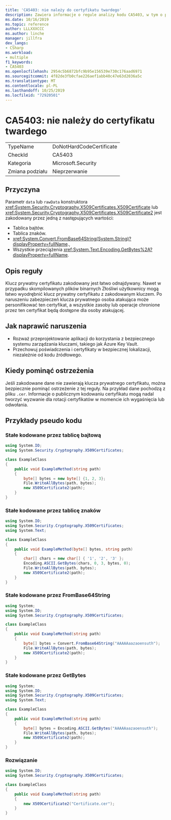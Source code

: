 ```yaml
---
title: 'CA5403: nie należy do certyfikatu twardego'
description: Zawiera informacje o regule analizy kodu CA5403, w tym o przyczynach, sposobach rozwiązywania naruszeń oraz o tym, kiedy należy je pominąć.
ms.date: 10/16/2019
ms.topic: reference
author: LLLXXXCCC
ms.author: linche
manager: jillfra
dev_langs:
- CSharp
ms.workload:
- multiple
f1_keywords:
- CA5403
ms.openlocfilehash: 2954c5b6872bfc9b95e156539e730c176aad6971
ms.sourcegitcommit: 4f82de3fb0cfae226aef1abb40c47e63d2036a5c
ms.translationtype: MT
ms.contentlocale: pl-PL
ms.lasthandoff: 10/25/2019
ms.locfileid: "72920501"
---
```

# <a name="ca5403-do-not-hard-code-certificate"></a>CA5403: nie należy do certyfikatu twardego

|||
|-|-|
|TypeName|DoNotHardCodeCertificate|
|CheckId|CA5403|
|Kategoria|Microsoft.Security|
|Zmiana podziału|Nieprzerwanie|

## <a name="cause"></a>Przyczyna

Parametr `data` lub `rawData` konstruktora <xref:System.Security.Cryptography.X509Certificates.X509Certificate> lub <xref:System.Security.Cryptography.X509Certificates.X509Certificate2> jest zakodowany przez jedną z następujących wartości:

- Tablica bajtów.
- Tablica znaków.
- <xref:System.Convert.FromBase64String(System.String)?displayProperty=fullName>.,
- Wszystkie przeciążenia <xref:System.Text.Encoding.GetBytes%2A?displayProperty=fullName>.

## <a name="rule-description"></a>Opis reguły

Klucz prywatny certyfikatu zakodowany jest łatwo odnajdywany. Nawet w przypadku skompilowanych plików binarnych Złośliwi użytkownicy mogą łatwo wyodrębnić klucz prywatny certyfikatu z zakodowanym kluczem. Po naruszeniu zabezpieczeń klucza prywatnego osoba atakująca może personifikować ten certyfikat, a wszystkie zasoby lub operacje chronione przez ten certyfikat będą dostępne dla osoby atakującej.

## <a name="how-to-fix-violations"></a>Jak naprawić naruszenia

- Rozważ przeprojektowanie aplikacji do korzystania z bezpiecznego systemu zarządzania kluczami, takiego jak Azure Key Vault.
- Przechowuj poświadczenia i certyfikaty w bezpiecznej lokalizacji, niezależnie od kodu źródłowego.

## <a name="when-to-suppress-warnings"></a>Kiedy pominąć ostrzeżenia

Jeśli zakodowane dane nie zawierają klucza prywatnego certyfikatu, można bezpiecznie pominąć ostrzeżenie z tej reguły. Na przykład dane pochodzą z pliku `.cer`. Informacje o publicznym kodowaniu certyfikatu mogą nadal tworzyć wyzwanie dla rotacji certyfikatów w momencie ich wygaśnięcia lub odwołania.

## <a name="pseudo-code-examples"></a>Przykłady pseudo kodu

### <a name="hard-coded-by-byte-array"></a>Stałe kodowane przez tablicę bajtową

```csharp
using System.IO;
using System.Security.Cryptography.X509Certificates;

class ExampleClass
{
    public void ExampleMethod(string path)
    {
        byte[] bytes = new byte[] {1, 2, 3};
        File.WriteAllBytes(path, bytes);
        new X509Certificate2(path);
    }
}
```

### <a name="hard-coded-by-char-array"></a>Stałe kodowane przez tablicę znaków

```csharp
using System.IO;
using System.Security.Cryptography.X509Certificates;
using System.Text;

class ExampleClass
{
    public void ExampleMethod(byte[] bytes, string path)
    {
        char[] chars = new char[] { '1', '2', '3' };
        Encoding.ASCII.GetBytes(chars, 0, 3, bytes, 0);
        File.WriteAllBytes(path, bytes);
        new X509Certificate2(path);
    }
}
```

### <a name="hard-coded-by-frombase64string"></a>Stałe kodowane przez FromBase64String

```csharp
using System;
using System.IO;
using System.Security.Cryptography.X509Certificates;

class ExampleClass
{
    public void ExampleMethod(string path)
    {
        byte[] bytes = Convert.FromBase64String("AAAAAaazaoensuth");
        File.WriteAllBytes(path, bytes);
        new X509Certificate2(path);
    }
}
```

### <a name="hard-coded-by-getbytes"></a>Stałe kodowane przez GetBytes

```csharp
using System;
using System.IO;
using System.Security.Cryptography.X509Certificates;
using System.Text;

class ExampleClass
{
    public void ExampleMethod(string path)
    {
        byte[] bytes = Encoding.ASCII.GetBytes("AAAAAaazaoensuth");
        File.WriteAllBytes(path, bytes);
        new X509Certificate2(path);
    }
}
```

### <a name="solution"></a>Rozwiązanie

```csharp
using System.IO;
using System.Security.Cryptography.X509Certificates;

class ExampleClass
{
    public void ExampleMethod(string path)
    {
        new X509Certificate2("Certificate.cer");
    }
}
```
